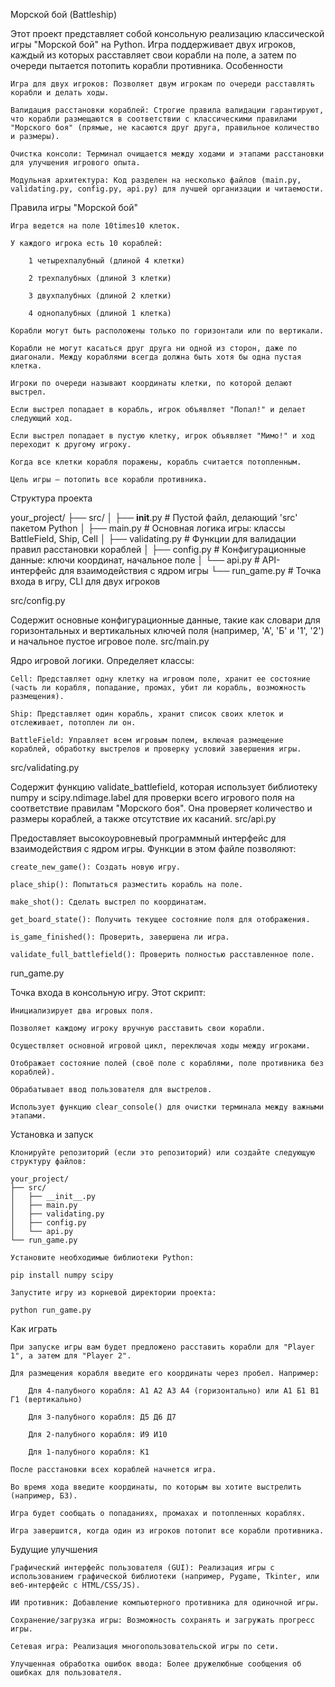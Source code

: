 Морской бой (Battleship)

Этот проект представляет собой консольную реализацию классической игры "Морской бой" на Python. Игра поддерживает двух игроков, каждый из которых расставляет свои корабли на поле, а затем по очереди пытается потопить корабли противника.
Особенности

    Игра для двух игроков: Позволяет двум игрокам по очереди расставлять корабли и делать ходы.

    Валидация расстановки кораблей: Строгие правила валидации гарантируют, что корабли размещаются в соответствии с классическими правилами "Морского боя" (прямые, не касаются друг друга, правильное количество и размеры).

    Очистка консоли: Терминал очищается между ходами и этапами расстановки для улучшения игрового опыта.

    Модульная архитектура: Код разделен на несколько файлов (main.py, validating.py, config.py, api.py) для лучшей организации и читаемости.

Правила игры "Морской бой"

    Игра ведется на поле 10times10 клеток.

    У каждого игрока есть 10 кораблей:

        1 четырехпалубный (длиной 4 клетки)

        2 трехпалубных (длиной 3 клетки)

        3 двухпалубных (длиной 2 клетки)

        4 однопалубных (длиной 1 клетка)

    Корабли могут быть расположены только по горизонтали или по вертикали.

    Корабли не могут касаться друг друга ни одной из сторон, даже по диагонали. Между кораблями всегда должна быть хотя бы одна пустая клетка.

    Игроки по очереди называют координаты клетки, по которой делают выстрел.

    Если выстрел попадает в корабль, игрок объявляет "Попал!" и делает следующий ход.

    Если выстрел попадает в пустую клетку, игрок объявляет "Мимо!" и ход переходит к другому игроку.

    Когда все клетки корабля поражены, корабль считается потопленным.

    Цель игры — потопить все корабли противника.

Структура проекта

your_project/
├── src/
│   ├── __init__.py      # Пустой файл, делающий 'src' пакетом Python
│   ├── main.py          # Основная логика игры: классы BattleField, Ship, Cell
│   ├── validating.py    # Функции для валидации правил расстановки кораблей
│   ├── config.py        # Конфигурационные данные: ключи координат, начальное поле
│   └── api.py           # API-интерфейс для взаимодействия с ядром игры
└── run_game.py          # Точка входа в игру, CLI для двух игроков

src/config.py

Содержит основные конфигурационные данные, такие как словари для горизонтальных и вертикальных ключей поля (например, 'А', 'Б' и '1', '2') и начальное пустое игровое поле.
src/main.py

Ядро игровой логики. Определяет классы:

    Cell: Представляет одну клетку на игровом поле, хранит ее состояние (часть ли корабля, попадание, промах, убит ли корабль, возможность размещения).

    Ship: Представляет один корабль, хранит список своих клеток и отслеживает, потоплен ли он.

    BattleField: Управляет всем игровым полем, включая размещение кораблей, обработку выстрелов и проверку условий завершения игры.

src/validating.py

Содержит функцию validate_battlefield, которая использует библиотеку numpy и scipy.ndimage.label для проверки всего игрового поля на соответствие правилам "Морского боя". Она проверяет количество и размеры кораблей, а также отсутствие их касаний.
src/api.py

Предоставляет высокоуровневый программный интерфейс для взаимодействия с ядром игры. Функции в этом файле позволяют:

    create_new_game(): Создать новую игру.

    place_ship(): Попытаться разместить корабль на поле.

    make_shot(): Сделать выстрел по координатам.

    get_board_state(): Получить текущее состояние поля для отображения.

    is_game_finished(): Проверить, завершена ли игра.

    validate_full_battlefield(): Проверить полностью расставленное поле.

run_game.py

Точка входа в консольную игру. Этот скрипт:

    Инициализирует два игровых поля.

    Позволяет каждому игроку вручную расставить свои корабли.

    Осуществляет основной игровой цикл, переключая ходы между игроками.

    Отображает состояние полей (своё поле с кораблями, поле противника без кораблей).

    Обрабатывает ввод пользователя для выстрелов.

    Использует функцию clear_console() для очистки терминала между важными этапами.

Установка и запуск

    Клонируйте репозиторий (если это репозиторий) или создайте следующую структуру файлов:

    your_project/
    ├── src/
    │   ├── __init__.py
    │   ├── main.py
    │   ├── validating.py
    │   ├── config.py
    │   └── api.py
    └── run_game.py

    Установите необходимые библиотеки Python:

    pip install numpy scipy

    Запустите игру из корневой директории проекта:

    python run_game.py

Как играть

    При запуске игры вам будет предложено расставить корабли для "Player 1", а затем для "Player 2".

    Для размещения корабля введите его координаты через пробел. Например:

        Для 4-палубного корабля: А1 А2 А3 А4 (горизонтально) или А1 Б1 В1 Г1 (вертикально)

        Для 3-палубного корабля: Д5 Д6 Д7

        Для 2-палубного корабля: И9 И10

        Для 1-палубного корабля: К1

    После расстановки всех кораблей начнется игра.

    Во время хода введите координаты, по которым вы хотите выстрелить (например, Б3).

    Игра будет сообщать о попаданиях, промахах и потопленных кораблях.

    Игра завершится, когда один из игроков потопит все корабли противника.

Будущие улучшения

    Графический интерфейс пользователя (GUI): Реализация игры с использованием графической библиотеки (например, Pygame, Tkinter, или веб-интерфейс с HTML/CSS/JS).

    ИИ противник: Добавление компьютерного противника для одиночной игры.

    Сохранение/загрузка игры: Возможность сохранять и загружать прогресс игры.

    Сетевая игра: Реализация многопользовательской игры по сети.

    Улучшенная обработка ошибок ввода: Более дружелюбные сообщения об ошибках для пользователя.